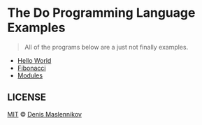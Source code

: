 # The Do Programming Language Examples
> All of the programs below are a just not finally examples.

* [Hello World](./hello_world)
* [Fibonacci](./fibonacci)
* [Modules](./modules)

## LICENSE
[MIT](./LICENSE "The MIT License") © [Denis Maslennikov](https://github.com/nof1000 "Author")

